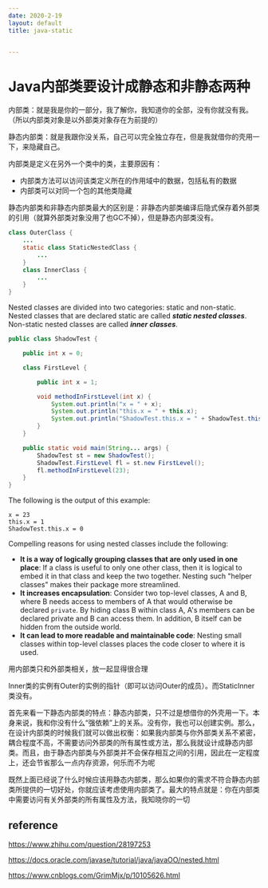 ```yaml
---
date: 2020-2-19
layout: default
title: java-static


---
```


# Java内部类要设计成静态和非静态两种

内部类：就是我是你的一部分，我了解你，我知道你的全部，没有你就没有我。（所以内部类对象是以外部类对象存在为前提的）　　

静态内部类：就是我跟你没关系，自己可以完全独立存在，但是我就借你的壳用一下，来隐藏自己。

内部类是定义在另外一个类中的类，主要原因有：

- 内部类方法可以访问该类定义所在的作用域中的数据，包括私有的数据
- 内部类可以对同一个包的其他类隐藏

静态内部类和非静态内部类最大的区别是：非静态内部类编译后隐式保存着外部类的引用（就算外部类对象没用了也GC不掉），但是静态内部类没有。

```java
class OuterClass {
    ...
    static class StaticNestedClass {
        ...
    }
    class InnerClass {
        ...
    }
}
```



Nested classes are divided into two categories: static and non-static. Nested classes that are declared static are called ***static nested classes***. Non-static nested classes are called ***inner classes***.

```java
public class ShadowTest {

    public int x = 0;

    class FirstLevel {

        public int x = 1;

        void methodInFirstLevel(int x) {
            System.out.println("x = " + x);
            System.out.println("this.x = " + this.x);
            System.out.println("ShadowTest.this.x = " + ShadowTest.this.x);
        }
    }

    public static void main(String... args) {
        ShadowTest st = new ShadowTest();
        ShadowTest.FirstLevel fl = st.new FirstLevel();
        fl.methodInFirstLevel(23);
    }
}
```

The following is the output of this example:

```
x = 23
this.x = 1
ShadowTest.this.x = 0
```

Compelling reasons for using nested classes include the following:

- **It is a way of logically grouping classes that are only used in one place**: If a class is useful to only one other class, then it is logical to embed it in that class and keep the two together. Nesting such "helper classes" makes their package more streamlined.
- **It increases encapsulation**: Consider two top-level classes, A and B, where B needs access to members of A that would otherwise be declared `private`. By hiding class B within class A, A's members can be declared private and B can access them. In addition, B itself can be hidden from the outside world.
- **It can lead to more readable and maintainable code**: Nesting small classes within top-level classes places the code closer to where it is used.

用内部类只和外部类相关，放一起显得很合理



Inner类的实例有Outer的实例的指针（即可以访问Outer的成员）。而StaticInner类没有。

首先来看一下静态内部类的特点：静态内部类，只不过是想借你的外壳用一下。本身来说，我和你没有什么“强依赖”上的关系。没有你，我也可以创建实例。那么，在设计内部类的时候我们就可以做出权衡：如果我内部类与你外部类关系不紧密，耦合程度不高，不需要访问外部类的所有属性或方法，那么我就设计成静态内部类。而且，由于静态内部类与外部类并不会保存相互之间的引用，因此在一定程度上，还会节省那么一点内存资源，何乐而不为呢

既然上面已经说了什么时候应该用静态内部类，那么如果你的需求不符合静态内部类所提供的一切好处，你就应该考虑使用内部类了。最大的特点就是：你在内部类中需要访问有关外部类的所有属性及方法，我知晓你的一切



## reference

https://www.zhihu.com/question/28197253

https://docs.oracle.com/javase/tutorial/java/javaOO/nested.html

https://www.cnblogs.com/GrimMjx/p/10105626.html